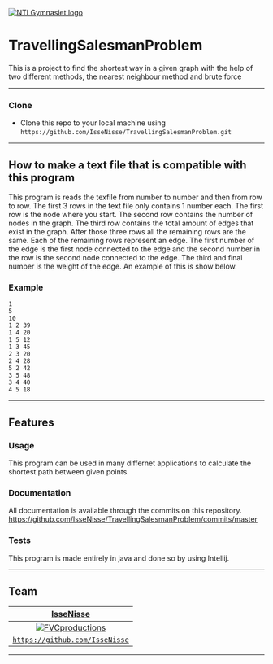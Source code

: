 <a href="https://via.tt.se/data/images/00114/76485ddc-e62c-4493-a4f9-9034de566c2b.png/social"><img src="https://via.tt.se/data/images/00114/76485ddc-e62c-4493-a4f9-9034de566c2b.png/social" alt="NTI Gymnasiet logo"></a>

# TravellingSalesmanProblem

This is a project to find the shortest way in a given graph with the help of two different methods, the nearest neighbour method and brute force

---


### Clone

- Clone this repo to your local machine using `https://github.com/IsseNisse/TravellingSalesmanProblem.git`

---

## How to make a text file that is compatible with this program
This program is reads the texfile from number to number and then from row to row. The first 3 rows in the text file only contains 1 number each. The first row is the node where you start. The second row contains the number of nodes in the graph. The third row contains the total amount of edges that exist in the graph. After those three rows all the remaining rows are the same. Each of the remaining rows represent an edge. The first number of the edge is the first node connected to the edge and the second number in the row is the second node connected to the edge. The third and final number is the weight of the edge. An example of this is show below.

### Example

```
1
5
10
1 2 39
1 4 20
1 5 12
1 3 45
2 3 20
2 4 28
5 2 42
3 5 48
3 4 40
4 5 18
```

---


## Features
### Usage
This program can be used in many differnet applications to calculate the shortest path between given points.


### Documentation
All documentation is available through the commits on this repository.
https://github.com/IsseNisse/TravellingSalesmanProblem/commits/master

### Tests
This program is made entirely in java and done so by using Intellij.

---

## Team

| <a href="https://github.com/IsseNisse" target="_blank">**IsseNisse**</a> | 
| :---: |
| [![FVCproductions](https://avatars1.githubusercontent.com/u/42838033?s=460&u=5ca747aea619b8f599920589c64cc12d1661f99b&v=4?s=200)](https://github.com/IsseNisse)  |
| <a href="https://github.com/IsseNisse" target="_blank">`https://github.com/IsseNisse`</a>

---
